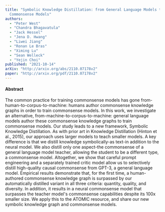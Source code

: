 ```yaml
---
title: "Symbolic Knowledge Distillation: from General Language Models to
  Commonsense Models"
authors:
  - "Peter West"
  - "Chandra Bhagavatula"
  - "Jack Hessel"
  - "Jena D. Hwang"
  - "Liwei Jiang"
  - "Ronan Le Bras"
  - "Ximing Lu"
  - "Sean Welleck"
  - "Yejin Choi"
published: "2021-10-14"
arXiv: "http://arxiv.org/abs/2110.07178v2"
paper: "http://arxiv.org/pdf/2110.07178v2"
---
```


#### Abstract

The common practice for training commonsense models has gone from-human-to-corpus-to-machine: humans author commonsense knowledge graphs in order to train commonsense models. In this work, we investigate an alternative, from-machine-to-corpus-to-machine: general language models author these commonsense knowledge graphs to train commonsense models. Our study leads to a new framework, Symbolic Knowledge Distillation. As with prior art in Knowledge Distillation (Hinton et al., 2015), our approach uses larger models to teach smaller models. A key difference is that we distill knowledge symbolically-as text-in addition to the neural model. We also distill only one aspect-the commonsense of a general language model teacher, allowing the student to be a different type, a commonsense model. Altogether, we show that careful prompt engineering and a separately trained critic model allow us to selectively distill high-quality causal commonsense from GPT-3, a general language model. Empirical results demonstrate that, for the first time, a human-authored commonsense knowledge graph is surpassed by our automatically distilled variant in all three criteria: quantity, quality, and diversity. In addition, it results in a neural commonsense model that surpasses the teacher model's commonsense capabilities despite its 100x smaller size. We apply this to the ATOMIC resource, and share our new symbolic knowledge graph and commonsense models.
		